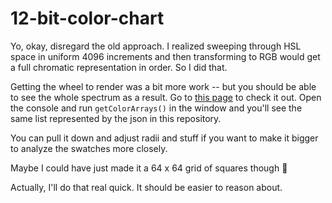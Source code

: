 # 12-bit-color-chart

Yo, okay, disregard the old approach.  I realized sweeping through HSL
space in uniform 4096 increments and then transforming to RGB would get
a full chromatic representation in order.  So I did that.

Getting the wheel to render was a bit more work -- but you should be
able to see the whole spectrum as a result.  Go to
[this page](kamalasaurus.github.io/) to check it out.  Open the console
and run `getColorArrays()` in the window and you'll see the same list
represented by the json in this repository.

You can pull it down and adjust radii and stuff if you want to make it
bigger to analyze the swatches more closely.

Maybe I could have just made it a 64 x 64 grid of squares though 🤔

Actually, I'll do that real quick.  It should be easier to reason about.

